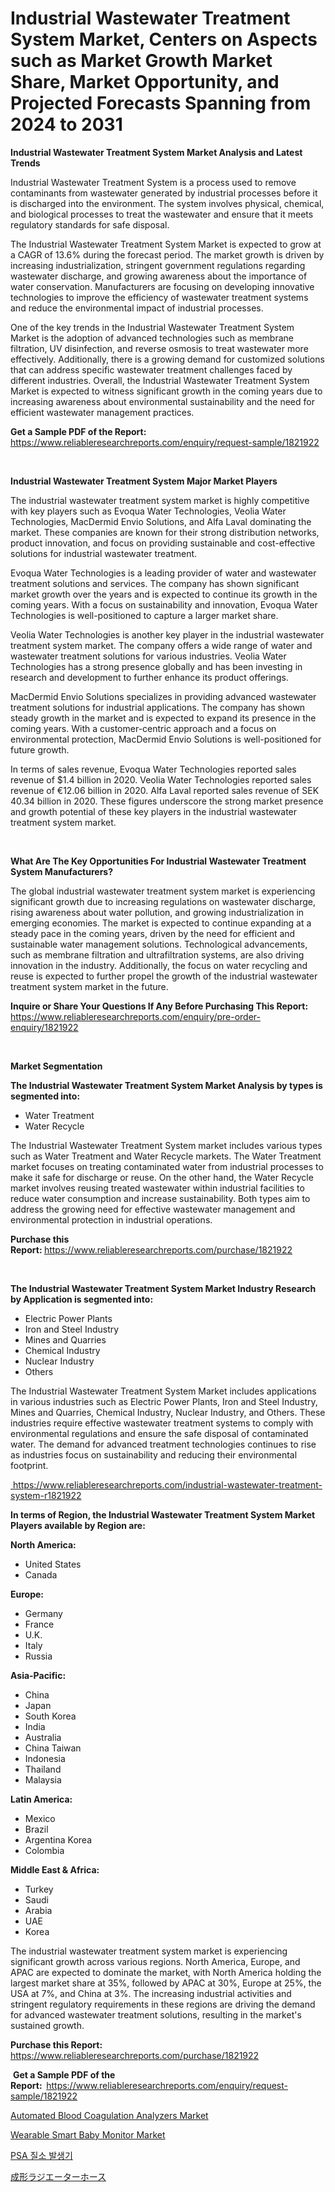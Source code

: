 <p><h1>Industrial Wastewater Treatment System Market, Centers on Aspects such as Market Growth Market Share, Market Opportunity, and Projected Forecasts Spanning from 2024 to 2031</h1></p><p><strong>Industrial Wastewater Treatment System Market Analysis and Latest Trends</strong></p>
<p><p>Industrial Wastewater Treatment System is a process used to remove contaminants from wastewater generated by industrial processes before it is discharged into the environment. The system involves physical, chemical, and biological processes to treat the wastewater and ensure that it meets regulatory standards for safe disposal.</p><p>The Industrial Wastewater Treatment System Market is expected to grow at a CAGR of 13.6% during the forecast period. The market growth is driven by increasing industrialization, stringent government regulations regarding wastewater discharge, and growing awareness about the importance of water conservation. Manufacturers are focusing on developing innovative technologies to improve the efficiency of wastewater treatment systems and reduce the environmental impact of industrial processes.</p><p>One of the key trends in the Industrial Wastewater Treatment System Market is the adoption of advanced technologies such as membrane filtration, UV disinfection, and reverse osmosis to treat wastewater more effectively. Additionally, there is a growing demand for customized solutions that can address specific wastewater treatment challenges faced by different industries. Overall, the Industrial Wastewater Treatment System Market is expected to witness significant growth in the coming years due to increasing awareness about environmental sustainability and the need for efficient wastewater management practices.</p></p>
<p><strong>Get a Sample PDF of the Report:&nbsp;</strong> <a href="https://www.reliableresearchreports.com/enquiry/request-sample/1821922">https://www.reliableresearchreports.com/enquiry/request-sample/1821922</a></p>
<p>&nbsp;</p>
<p><strong>Industrial Wastewater Treatment System Major Market Players</strong></p>
<p><p>The industrial wastewater treatment system market is highly competitive with key players such as Evoqua Water Technologies, Veolia Water Technologies, MacDermid Envio Solutions, and Alfa Laval dominating the market. These companies are known for their strong distribution networks, product innovation, and focus on providing sustainable and cost-effective solutions for industrial wastewater treatment.</p><p>Evoqua Water Technologies is a leading provider of water and wastewater treatment solutions and services. The company has shown significant market growth over the years and is expected to continue its growth in the coming years. With a focus on sustainability and innovation, Evoqua Water Technologies is well-positioned to capture a larger market share.</p><p>Veolia Water Technologies is another key player in the industrial wastewater treatment system market. The company offers a wide range of water and wastewater treatment solutions for various industries. Veolia Water Technologies has a strong presence globally and has been investing in research and development to further enhance its product offerings.</p><p>MacDermid Envio Solutions specializes in providing advanced wastewater treatment solutions for industrial applications. The company has shown steady growth in the market and is expected to expand its presence in the coming years. With a customer-centric approach and a focus on environmental protection, MacDermid Envio Solutions is well-positioned for future growth.</p><p>In terms of sales revenue, Evoqua Water Technologies reported sales revenue of $1.4 billion in 2020. Veolia Water Technologies reported sales revenue of €12.06 billion in 2020. Alfa Laval reported sales revenue of SEK 40.34 billion in 2020. These figures underscore the strong market presence and growth potential of these key players in the industrial wastewater treatment system market.</p></p>
<p>&nbsp;</p>
<p><strong>What Are The Key Opportunities For Industrial Wastewater Treatment System Manufacturers?</strong></p>
<p><p>The global industrial wastewater treatment system market is experiencing significant growth due to increasing regulations on wastewater discharge, rising awareness about water pollution, and growing industrialization in emerging economies. The market is expected to continue expanding at a steady pace in the coming years, driven by the need for efficient and sustainable water management solutions. Technological advancements, such as membrane filtration and ultrafiltration systems, are also driving innovation in the industry. Additionally, the focus on water recycling and reuse is expected to further propel the growth of the industrial wastewater treatment system market in the future.</p></p>
<p><strong>Inquire or Share Your Questions If Any Before Purchasing This Report:</strong> <a href="https://www.reliableresearchreports.com/enquiry/pre-order-enquiry/1821922">https://www.reliableresearchreports.com/enquiry/pre-order-enquiry/1821922</a></p>
<p>&nbsp;</p>
<p><strong>Market Segmentation</strong></p>
<p><strong>The Industrial Wastewater Treatment System Market Analysis by types is segmented into:</strong></p>
<p><ul><li>Water Treatment</li><li>Water Recycle</li></ul></p>
<p><p>The Industrial Wastewater Treatment System market includes various types such as Water Treatment and Water Recycle markets. The Water Treatment market focuses on treating contaminated water from industrial processes to make it safe for discharge or reuse. On the other hand, the Water Recycle market involves reusing treated wastewater within industrial facilities to reduce water consumption and increase sustainability. Both types aim to address the growing need for effective wastewater management and environmental protection in industrial operations.</p></p>
<p><strong>Purchase this Report:&nbsp;</strong><a href="https://www.reliableresearchreports.com/purchase/1821922">https://www.reliableresearchreports.com/purchase/1821922</a></p>
<p>&nbsp;</p>
<p><strong>The Industrial Wastewater Treatment System Market Industry Research by Application is segmented into:</strong></p>
<p><ul><li>Electric Power Plants</li><li>Iron and Steel Industry</li><li>Mines and Quarries</li><li>Chemical Industry</li><li>Nuclear Industry</li><li>Others</li></ul></p>
<p><p>The Industrial Wastewater Treatment System Market includes applications in various industries such as Electric Power Plants, Iron and Steel Industry, Mines and Quarries, Chemical Industry, Nuclear Industry, and Others. These industries require effective wastewater treatment systems to comply with environmental regulations and ensure the safe disposal of contaminated water. The demand for advanced treatment technologies continues to rise as industries focus on sustainability and reducing their environmental footprint.</p></p>
<p><a href="https://www.reliableresearchreports.com/industrial-wastewater-treatment-system-r1821922">&nbsp;https://www.reliableresearchreports.com/industrial-wastewater-treatment-system-r1821922</a></p>
<p><strong>In terms of Region, the Industrial Wastewater Treatment System Market Players available by Region are:</strong></p>
<p>
    <p> <strong> North America: </strong>
        <ul>
            <li>United States</li>
            <li>Canada</li>
        </ul>
        </p> 
    <p> <strong> Europe: </strong>
        <ul>
            <li>Germany</li>
            <li>France</li>
            <li>U.K.</li>
            <li>Italy</li>
            <li>Russia</li>
        </ul>
        </p> 
    <p> <strong> Asia-Pacific: </strong>
        <ul>
            <li>China</li>
            <li>Japan</li>
            <li>South Korea</li>
            <li>India</li>
            <li>Australia</li>
            <li>China Taiwan</li>
            <li>Indonesia</li>
            <li>Thailand</li>
            <li>Malaysia</li>
        </ul>
        </p> 
    <p> <strong> Latin America: </strong>
        <ul>
            <li>Mexico</li>
            <li>Brazil</li>
            <li>Argentina Korea</li>
            <li>Colombia</li>
        </ul>
        </p> 
    <p> <strong> Middle East & Africa: </strong>
        <ul>
            <li>Turkey</li>
            <li>Saudi</li>
            <li>Arabia</li>
            <li>UAE</li>
            <li>Korea</li>
        </ul>
    </p>
    </p>
<p><p>The industrial wastewater treatment system market is experiencing significant growth across various regions. North America, Europe, and APAC are expected to dominate the market, with North America holding the largest market share at 35%, followed by APAC at 30%, Europe at 25%, the USA at 7%, and China at 3%. The increasing industrial activities and stringent regulatory requirements in these regions are driving the demand for advanced wastewater treatment solutions, resulting in the market's sustained growth.</p></p>
<p><strong>Purchase this Report: </strong><a href="https://www.reliableresearchreports.com/purchase/1821922">https://www.reliableresearchreports.com/purchase/1821922</a></p>
<p>&nbsp;<strong>Get a Sample PDF of the Report:&nbsp;&nbsp;</strong><a href="https://www.reliableresearchreports.com/enquiry/request-sample/1821922">https://www.reliableresearchreports.com/enquiry/request-sample/1821922</a></p>
<p><strong></strong></p>
<p><p><a href="https://www.linkedin.com/pulse/automated-blood-coagulation-analyzers-market-report-reveals-odguc?trackingId=H3fWaNtemEj4dBYA%2Fodw9Q%3D%3D">Automated Blood Coagulation Analyzers Market</a></p><p><a href="https://www.linkedin.com/pulse/wearable-smart-baby-monitor-market-size-trends-complete-industry-t8bgc?trackingId=xcpx5Ci0xY%2BnCAN78%2BLhtw%3D%3D">Wearable Smart Baby Monitor Market</a></p><p><a href="https://medium.com/@leeusso5656/psa-%EC%A7%88%EC%86%8C-%EB%B0%9C%EC%83%9D%EA%B8%B0-%EC%8B%9C%EC%9E%A5-%EA%B7%9C%EB%AA%A8-%EC%97%B0%ED%8F%89%EA%B7%A0-%EC%84%B1%EC%9E%A5%EC%9C%A8-%ED%8A%B8%EB%A0%8C%EB%93%9C-2024-2030-fb193c59b175">PSA 질소 발생기</a></p><p><a href="https://github.com/AaronVargas43/Market-Research-Report-List-1/blob/main/782814630589.md">成形ラジエーターホース</a></p></p>